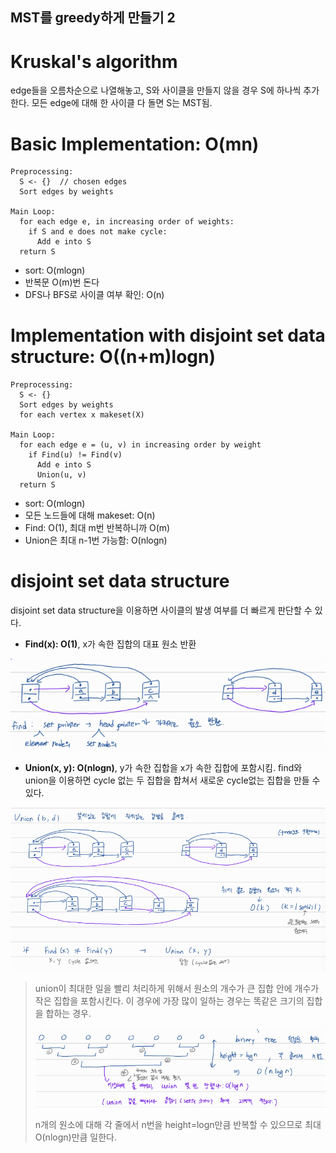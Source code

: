 ## MST를 greedy하게 만들기 2

# Kruskal's algorithm

edge들을 오름차순으로 나열해놓고, S와 사이클을 만들지 않을 경우 S에 하나씩 추가한다. 모든 edge에 대해 한 사이클 다 돌면 S는 MST됨.



# Basic Implementation: O(mn)

```
Preprocessing:
  S <- {}  // chosen edges
  Sort edges by weights

Main Loop:
  for each edge e, in increasing order of weights:
    if S and e does not make cycle:
      Add e into S
  return S
```

- sort: O(mlogn)
- 반복문 O(m)번 돈다
- DFS나 BFS로 사이클 여부 확인: O(n)



# Implementation with disjoint set data structure: O((n+m)logn)

```
Preprocessing:
  S <- {}
  Sort edges by weights
  for each vertex x makeset(X)

Main Loop:
  for each edge e = (u, v) in increasing order by weight
    if Find(u) != Find(v)
      Add e into S
      Union(u, v)
  return S
```

- sort: O(mlogn)
- 모든 노드들에 대해 makeset: O(n)
- Find: O(1), 최대 m번 반복하니까 O(m)
- Union은 최대 n-1번 가능함: O(nlogn)

# disjoint set data structure

disjoint set data structure을 이용하면 사이클의 발생 여부를 더 빠르게 판단할 수 있다.

- **Find(x): O(1)**, x가 속한 집합의 대표 원소 반환

![image-20230614141458818](./image/image-20230614141458818.png)

- **Union(x, y): O(nlogn)**, y가 속한 집합을 x가 속한 집합에 포함시킴. find와 union을 이용하면 cycle 없는 두 집합을 합쳐서 새로운 cycle없는 집합을 만들 수 있다.

![image-20230614141424831](./image/image-20230614141424831.png)

>  union이 최대한 일을 빨리 처리하게 위해서 원소의 개수가 큰 집합 안에 개수가 작은 집합을 포함시킨다. 이 경우에 가장 많이 일하는 경우는 똑같은 크기의 집합을 합하는 경우.
>
> ![image-20230614142147788](./image/image-20230614142147788.png)
>
> n개의 원소에 대해 각 줄에서 n번을 height=logn만큼 반복할 수 있으므로 최대 O(nlogn)만큼 일한다.